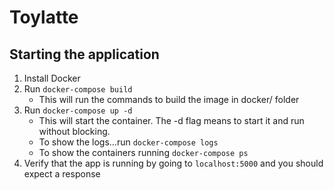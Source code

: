 # Toylatte
## Starting the application
1. Install Docker
2. Run ``docker-compose build``
    - This will run the commands to build the image in docker/ folder
3. Run ``docker-compose up -d``
    - This will start the container. The -d flag means to start it and run without blocking.
    - To show the logs...run ``docker-compose logs``
    - To show the containers running ``docker-compose ps``
4. Verify that the app is running by going to ``localhost:5000`` and you should expect a response

